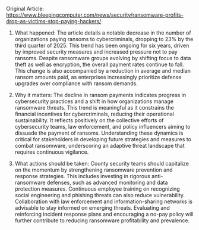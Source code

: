 Original Article: https://www.bleepingcomputer.com/news/security/ransomware-profits-drop-as-victims-stop-paying-hackers/

1) What happened: The article details a notable decrease in the number of organizations paying ransoms to cybercriminals, dropping to 23% by the third quarter of 2025. This trend has been ongoing for six years, driven by improved security measures and increased pressure not to pay ransoms. Despite ransomware groups evolving by shifting focus to data theft as well as encryption, the overall payment rates continue to fall. This change is also accompanied by a reduction in average and median ransom amounts paid, as enterprises increasingly prioritize defense upgrades over compliance with ransom demands.

2) Why it matters: The decline in ransom payments indicates progress in cybersecurity practices and a shift in how organizations manage ransomware threats. This trend is meaningful as it constrains the financial incentives for cybercriminals, reducing their operational sustainability. It reflects positively on the collective efforts of cybersecurity teams, law enforcement, and policy influencers aiming to dissuade the payment of ransoms. Understanding these dynamics is critical for stakeholders in developing future strategies and measures to combat ransomware, underscoring an adaptive threat landscape that requires continuous vigilance.

3) What actions should be taken: County security teams should capitalize on the momentum by strengthening ransomware prevention and response strategies. This includes investing in rigorous anti-ransomware defenses, such as advanced monitoring and data protection measures. Continuous employee training on recognizing social engineering and phishing threats can also reduce vulnerability. Collaboration with law enforcement and information-sharing networks is advisable to stay informed on emerging threats. Evaluating and reinforcing incident response plans and encouraging a no-pay policy will further contribute to reducing ransomware profitability and prevalence.